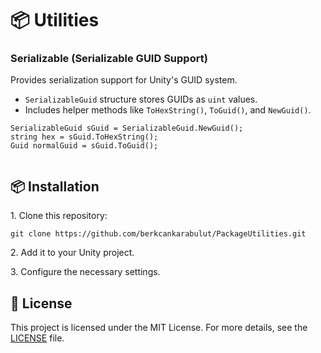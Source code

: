 <body>
  <h1>📦 Utilities</h1>
  <h3>Serializable (Serializable GUID Support)</h3>
    <p>Provides serialization support for Unity's GUID system.</p>
    <ul>
        <li><code>SerializableGuid</code> structure stores GUIDs as <code>uint</code> values.</li>
        <li>Includes helper methods like <code>ToHexString()</code>, <code>ToGuid()</code>, and <code>NewGuid()</code>.</li>
    </ul>
    <pre><code>SerializableGuid sGuid = SerializableGuid.NewGuid();
string hex = sGuid.ToHexString();
Guid normalGuid = sGuid.ToGuid();
    </code></pre>

  <h2>📦 Installation</h2>
    <p>1. Clone this repository:</p>
    <pre><code>git clone https://github.com/berkcankarabulut/PackageUtilities.git</code></pre>
    <p>2. Add it to your Unity project.</p>
    <p>3. Configure the necessary settings.</p>
  <h2>📄 License</h2>
    <p>This project is licensed under the MIT License. For more details, see the <a href="LICENSE">LICENSE</a> file.</p>
</body>
</html>
